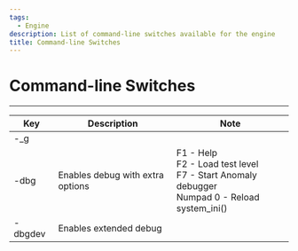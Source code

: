 ```yaml
---
tags:
  - Engine
description: List of command-line switches available for the engine
title: Command-line Switches
---
```


# Command-line Switches

___

<table><thead>
    <tr>
      <th>Key</th>
      <th>Description</th>
      <th>Note</th>
    </tr></thead>
  <tbody>
    <tr>
      <td>-_g</td>
      <td />
      <td />
    </tr>
    <tr>
      <td>-dbg</td>
      <td>Enables debug with extra options</td>
      <td>F1 - Help<br />F2 - Load test level<br />F7 - Start Anomaly debugger<br />Numpad 0 - Reload system_ini()</td>
    </tr>
    <tr>
      <td>-dbgdev</td>
      <td>Enables extended debug</td>
      <td />
    </tr>
  </tbody>
</table>
